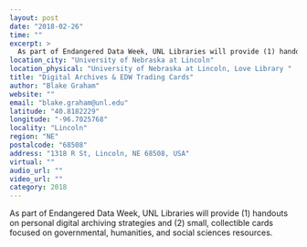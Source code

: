 ```yaml
---
layout: post
date: "2018-02-26"
time: ""
excerpt: >
  As part of Endangered Data Week, UNL Libraries will provide (1) handouts on personal digital archiving strategies and (2) small, collectible...
location_city: "University of Nebraska at Lincoln"
location_physical: "University of Nebraska at Lincoln, Love Library "
title: "Digital Archives & EDW Trading Cards"
author: "Blake Graham"
website: ""
email: "blake.graham@unl.edu"
latitude: "40.8182229"
longitude: "-96.7025768"
locality: "Lincoln"
region: "NE"
postalcode: "68508"
address: "1318 R St, Lincoln, NE 68508, USA"
virtual: ""
audio_url: ""
video_url: ""
category: 2018
---
```


As part of Endangered Data Week, UNL Libraries will provide (1) handouts on personal digital archiving strategies and (2) small, collectible cards focused on governmental, humanities, and social sciences resources. 
